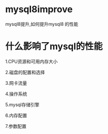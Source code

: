 # mysql8improve

mysql8提升,如何提升mysql8 的性能

# 什么影响了mysql的性能

1.CPU资源和可用内存大小

2.磁盘的配置和选择

3.网卡流量

4.操作系统

5.mysql存储引擎

6.内存配置

7.参数配置

